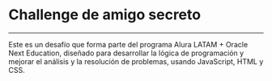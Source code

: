 <h1><strong><ins></ins>Challenge de amigo secreto</strong></ins</strong></h1>
<hr>
<p>Este es un desafío que forma parte del programa <strong></strong>Alura LATAM + Oracle Next Education</strong>, diseñado para desarrollar la lógica de programación y mejorar el análisis y la resolución de problemas, usando JavaScript, HTML y CSS.</p>
